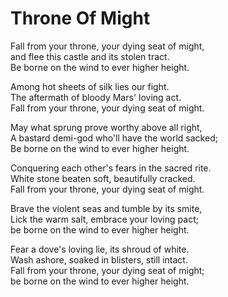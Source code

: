 # Throne Of Might

Fall from your throne, your dying seat of might,  
and flee this castle and its stolen tract.  
Be borne on the wind to ever higher height.  

Among hot sheets of silk lies our fight.  
The aftermath of bloody Mars' loving act.  
Fall from your throne, your dying seat of might.  

May what sprung prove worthy above all right,  
A bastard demi-god who'll have the world sacked;  
Be borne on the wind to ever higher height.  

Conquering each other's fears in the sacred rite.  
White stone beaten soft, beautifully cracked.  
Fall from your throne, your dying seat of might.  

Brave the violent seas and tumble by its smite,  
Lick the warm salt, embrace your loving pact;  
be borne on the wind to ever higher height.  

Fear a dove's loving lie, its shroud of white.  
Wash ashore, soaked in blisters, still intact.  
Fall from your throne, your dying seat of might;  
be borne on the wind to ever higher height.  

